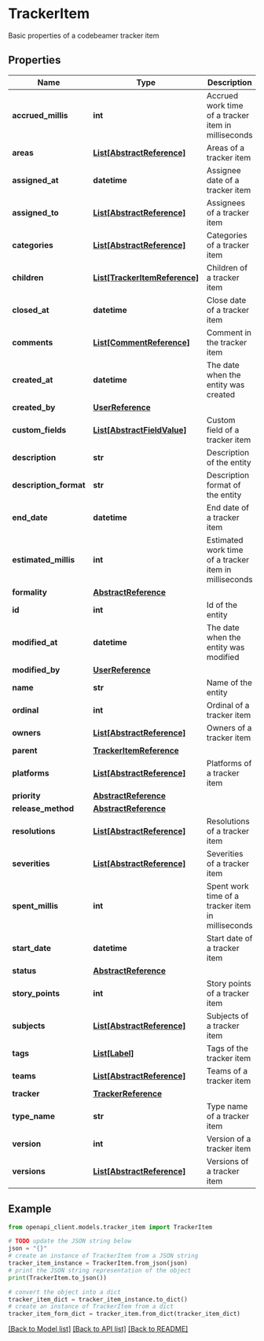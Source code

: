 # TrackerItem

Basic properties of a codebeamer tracker item

## Properties

Name | Type | Description | Notes
------------ | ------------- | ------------- | -------------
**accrued_millis** | **int** | Accrued work time of a tracker item in milliseconds | [optional] [readonly] 
**areas** | [**List[AbstractReference]**](AbstractReference.md) | Areas of a tracker item | [optional] 
**assigned_at** | **datetime** | Assignee date of a tracker item | [optional] [readonly] 
**assigned_to** | [**List[AbstractReference]**](AbstractReference.md) | Assignees of a tracker item | [optional] 
**categories** | [**List[AbstractReference]**](AbstractReference.md) | Categories of a tracker item | [optional] 
**children** | [**List[TrackerItemReference]**](TrackerItemReference.md) | Children of a tracker item | [optional] [readonly] 
**closed_at** | **datetime** | Close date of a tracker item | [optional] 
**comments** | [**List[CommentReference]**](CommentReference.md) | Comment in the tracker item | [optional] [readonly] 
**created_at** | **datetime** | The date when the entity was created | [optional] 
**created_by** | [**UserReference**](UserReference.md) |  | [optional] 
**custom_fields** | [**List[AbstractFieldValue]**](AbstractFieldValue.md) | Custom field of a tracker item | [optional] 
**description** | **str** | Description of the entity | [optional] 
**description_format** | **str** | Description format of the entity | [optional] 
**end_date** | **datetime** | End date of a tracker item | [optional] 
**estimated_millis** | **int** | Estimated work time of a tracker item in milliseconds | [optional] 
**formality** | [**AbstractReference**](AbstractReference.md) |  | [optional] 
**id** | **int** | Id of the entity | [optional] 
**modified_at** | **datetime** | The date when the entity was modified | [optional] 
**modified_by** | [**UserReference**](UserReference.md) |  | [optional] 
**name** | **str** | Name of the entity | [optional] 
**ordinal** | **int** | Ordinal of a tracker item | [optional] 
**owners** | [**List[AbstractReference]**](AbstractReference.md) | Owners of a tracker item | [optional] 
**parent** | [**TrackerItemReference**](TrackerItemReference.md) |  | [optional] 
**platforms** | [**List[AbstractReference]**](AbstractReference.md) | Platforms of a tracker item | [optional] 
**priority** | [**AbstractReference**](AbstractReference.md) |  | [optional] 
**release_method** | [**AbstractReference**](AbstractReference.md) |  | [optional] 
**resolutions** | [**List[AbstractReference]**](AbstractReference.md) | Resolutions of a tracker item | [optional] 
**severities** | [**List[AbstractReference]**](AbstractReference.md) | Severities of a tracker item | [optional] 
**spent_millis** | **int** | Spent work time of a tracker item in milliseconds | [optional] 
**start_date** | **datetime** | Start date of a tracker item | [optional] 
**status** | [**AbstractReference**](AbstractReference.md) |  | [optional] 
**story_points** | **int** | Story points of a tracker item | [optional] 
**subjects** | [**List[AbstractReference]**](AbstractReference.md) | Subjects of a tracker item | [optional] 
**tags** | [**List[Label]**](Label.md) | Tags of the tracker item | [optional] [readonly] 
**teams** | [**List[AbstractReference]**](AbstractReference.md) | Teams of a tracker item | [optional] 
**tracker** | [**TrackerReference**](TrackerReference.md) |  | [optional] 
**type_name** | **str** | Type name of a tracker item | [optional] 
**version** | **int** | Version of a tracker item | [optional] [readonly] 
**versions** | [**List[AbstractReference]**](AbstractReference.md) | Versions of a tracker item | [optional] 

## Example

```python
from openapi_client.models.tracker_item import TrackerItem

# TODO update the JSON string below
json = "{}"
# create an instance of TrackerItem from a JSON string
tracker_item_instance = TrackerItem.from_json(json)
# print the JSON string representation of the object
print(TrackerItem.to_json())

# convert the object into a dict
tracker_item_dict = tracker_item_instance.to_dict()
# create an instance of TrackerItem from a dict
tracker_item_form_dict = tracker_item.from_dict(tracker_item_dict)
```
[[Back to Model list]](../README.md#documentation-for-models) [[Back to API list]](../README.md#documentation-for-api-endpoints) [[Back to README]](../README.md)


